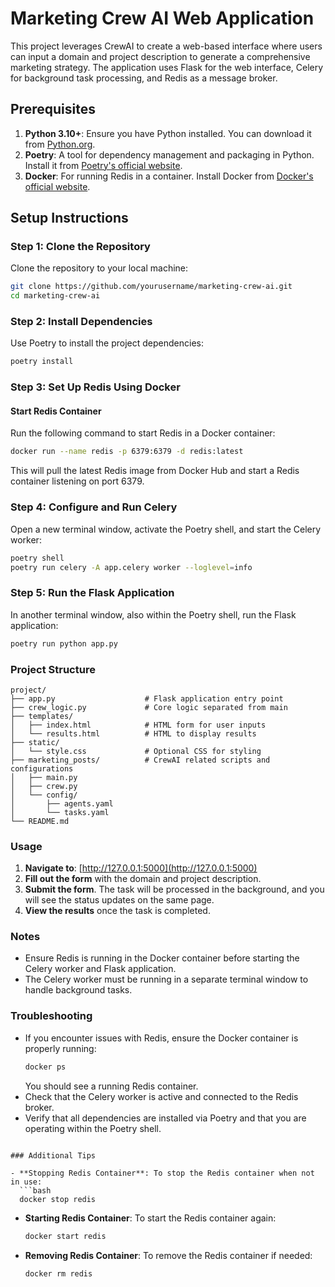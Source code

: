 # Marketing Crew AI Web Application

This project leverages CrewAI to create a web-based interface where users can input a domain and project description to generate a comprehensive marketing strategy. The application uses Flask for the web interface, Celery for background task processing, and Redis as a message broker.

## Prerequisites

1. **Python 3.10+**: Ensure you have Python installed. You can download it from [Python.org](https://www.python.org/downloads/).
2. **Poetry**: A tool for dependency management and packaging in Python. Install it from [Poetry's official website](https://python-poetry.org/).
3. **Docker**: For running Redis in a container. Install Docker from [Docker's official website](https://docs.docker.com/get-docker/).

## Setup Instructions

### Step 1: Clone the Repository

Clone the repository to your local machine:

```bash
git clone https://github.com/yourusername/marketing-crew-ai.git
cd marketing-crew-ai
```

### Step 2: Install Dependencies

Use Poetry to install the project dependencies:

```bash
poetry install
```

### Step 3: Set Up Redis Using Docker

#### Start Redis Container

Run the following command to start Redis in a Docker container:

```bash
docker run --name redis -p 6379:6379 -d redis:latest
```

This will pull the latest Redis image from Docker Hub and start a Redis container listening on port 6379.

### Step 4: Configure and Run Celery

Open a new terminal window, activate the Poetry shell, and start the Celery worker:

```bash
poetry shell
poetry run celery -A app.celery worker --loglevel=info
```

### Step 5: Run the Flask Application

In another terminal window, also within the Poetry shell, run the Flask application:

```bash
poetry run python app.py
```

### Project Structure

```
project/
├── app.py                    # Flask application entry point
├── crew_logic.py             # Core logic separated from main
├── templates/
│   ├── index.html            # HTML form for user inputs
│   └── results.html          # HTML to display results
├── static/
│   └── style.css             # Optional CSS for styling
├── marketing_posts/          # CrewAI related scripts and configurations
│   ├── main.py
│   ├── crew.py
│   └── config/
│       ├── agents.yaml
│       └── tasks.yaml
└── README.md
```

### Usage

1. **Navigate to**: [http://127.0.0.1:5000](http://127.0.0.1:5000)
2. **Fill out the form** with the domain and project description.
3. **Submit the form**. The task will be processed in the background, and you will see the status updates on the same page.
4. **View the results** once the task is completed.

### Notes

- Ensure Redis is running in the Docker container before starting the Celery worker and Flask application.
- The Celery worker must be running in a separate terminal window to handle background tasks.

### Troubleshooting

- If you encounter issues with Redis, ensure the Docker container is properly running:
  ```bash
  docker ps
  ```
  You should see a running Redis container.
- Check that the Celery worker is active and connected to the Redis broker.
- Verify that all dependencies are installed via Poetry and that you are operating within the Poetry shell.
```

### Additional Tips

- **Stopping Redis Container**: To stop the Redis container when not in use:
  ```bash
  docker stop redis
  ```

- **Starting Redis Container**: To start the Redis container again:
  ```bash
  docker start redis
  ```

- **Removing Redis Container**: To remove the Redis container if needed:
  ```bash
  docker rm redis
  ```